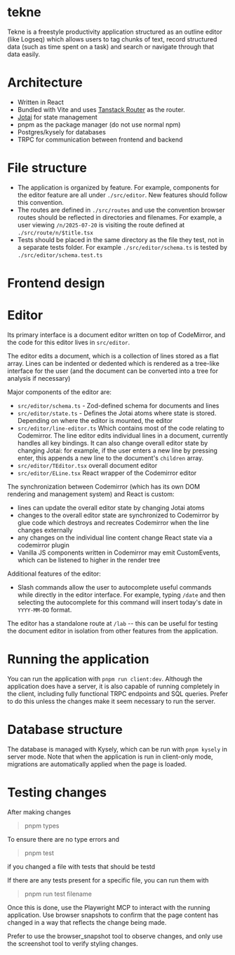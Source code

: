 # tekne

Tekne is a freestyle productivity application structured as an outline editor
(like Logseq) which allows users to tag chunks of text, record structured data
(such as time spent on a task) and search or navigate through that data easily.

# Architecture

- Written in React
- Bundled with Vite and uses [Tanstack Router](https://tanstack.com/router/latest) as the
  router.
- [Jotai](https://jotai.org/docs) for state management
- pnpm as the package manager (do not use normal npm)
- Postgres/kysely for databases
- TRPC for communication between frontend and backend

# File structure

- The application is organized by feature. For example, components for the
  editor feature are all under `./src/editor`. New features should follow this
  convention.
- The routes are defined in `./src/routes` and use the convention browser routes
  should be reflected in directories and filenames. For example, a user viewing
  `/n/2025-07-20` is visiting the route defined at `./src/route/n/$title.tsx`
- Tests should be placed in the same directory as the file they test, not in a separate
  tests folder. For example `./src/editor/schema.ts` is tested by
  `./src/editor/schema.test.ts`

# Frontend design

# Editor

Its primary interface is a document editor written on top of CodeMirror, and the code for
this editor lives in `src/editor`.

The editor edits a document, which is a collection of lines stored as a flat array. Lines
can be indented or dedented which is rendered as a tree-like interface for the user (and
the document can be converted into a tree for analysis if necessary)

Major components of the editor are:

- `src/editor/schema.ts` - Zod-defined schema for documents and lines
- `src/editor/state.ts` - Defines the Jotai atoms where state is stored.
  Depending on where the editor is mounted, the editor
- `src/editor/line-editor.ts` Which contains most of the code relating to Codemirror. The
  line editor edits individual lines in a document, currently handles all key bindings. It
  can also change overall editor state by changing Jotai: for example, if the user enters a
  new line by pressing enter, this appends a new line to the document's `children` array.
- `src/editor/TEditor.tsx` overall document editor
- `src/editor/ELine.tsx` React wrapper of the Codemirror editor

The synchronization between Codemirror (which has its own DOM rendering and management
system) and React is custom:

- lines can update the overall editor state by changing Jotai atoms
- changes to the overall editor state are synchronized to Codemirror by glue
  code which destroys and recreates Codemirror when the line changes externally
- any changes on the individual line content change React state via a codemirror plugin
- Vanilla JS components written in Codemirror may emit CustomEvents, which can
  be listened to higher in the render tree

Additional features of the editor:

- Slash commands allow the user to autocomplete useful commands while directly in the
  editor interface. For example, typing `/date` and then selecting the autocomplete for this
  command will insert today's date in `YYYY-MM-DD` format.

The editor has a standalone route at `/lab` -- this can be useful for testing the document
editor in isolation from other features from the application.

# Running the application

You can run the application with `pnpm run client:dev`. Although the application does have
a server, it is also capable of running completely in the client, including fully
functional TRPC endpoints and SQL queries. Prefer to do this unless the changes make it
seem necessary to run the server.

# Database structure

The database is managed with Kysely, which can be run with `pnpm kysely` in server mode.
Note that when the application is run in client-only mode, migrations are automatically
applied when the page is loaded.

# Testing changes

After making changes

> pnpm types

To ensure there are no type errors and

> pnpm test

if you changed a file with tests that should be testd

If there are any tests present for a specific file, you can run them with

> pnpm run test filename

Once this is done, use the Playwright MCP to interact with the running application. Use
browser snapshots to confirm that the page content has changed in a way that
reflects the change being made.

Prefer to use the browser_snapshot tool to observe changes, and only use the
screenshot tool to verify styling changes.
